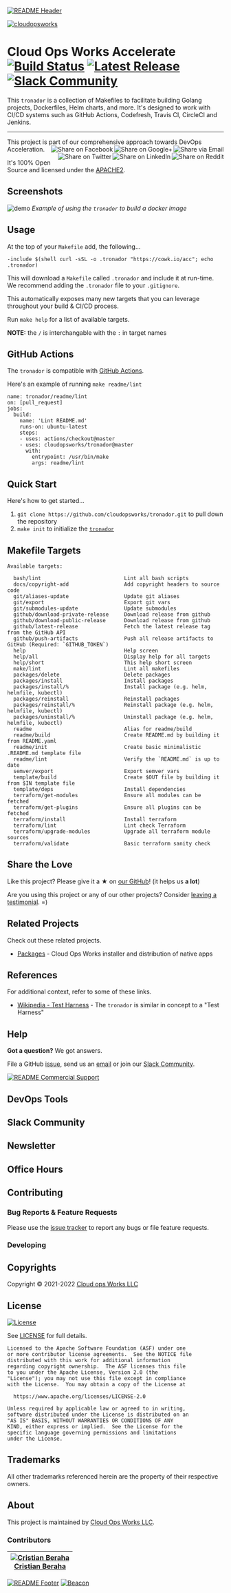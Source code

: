 <!-- 
  ** DO NOT EDIT THIS FILE
  ** 
  ** This file was automatically generated. 
  ** 1) Make all changes to `README.yaml` 
  ** 2) Run `make init` (you only need to do this once)
  ** 3) Run`make readme` to rebuild this file. 
  -->
[![README Header][readme_header_img]][readme_header_link]

[![cloudopsworks][logo]](https://cloudops.works/)

# Cloud Ops Works Accelerate [![Build Status](https://github.com/cloudopsworks/tronador/workflows/build/badge.svg?branch=master&event=push)](https://github.com/cloudopsworks/tronador/actions/workflows/build.yml) [![Latest Release](https://img.shields.io/github/v/release/cloudopsworks/tronador?display_name=tag)](https://github.com/cloudopsworks/tronador/releases/latest) [![Slack Community](https://slack.cloudops.works/badge.svg)](https://slack.cloudops.works)


This `tronador` is a collection of Makefiles to facilitate building Golang projects, Dockerfiles, Helm charts, and more.
It's designed to work with CI/CD systems such as GitHub Actions, Codefresh, Travis CI, CircleCI and Jenkins.


---

This project is part of our comprehensive approach towards DevOps Acceleration. 
[<img align="right" title="Share via Email" src="https://docs.cloudops.works/images/ionicons/ios-mail.svg"/>][share_email]
[<img align="right" title="Share on Google+" src="https://docs.cloudops.works/images/ionicons/logo-googleplus.svg" />][share_googleplus]
[<img align="right" title="Share on Facebook" src="https://docs.cloudops.works/images/ionicons/logo-facebook.svg" />][share_facebook]
[<img align="right" title="Share on Reddit" src="https://docs.cloudops.works/images/ionicons/logo-reddit.svg" />][share_reddit]
[<img align="right" title="Share on LinkedIn" src="https://docs.cloudops.works/images/ionicons/logo-linkedin.svg" />][share_linkedin]
[<img align="right" title="Share on Twitter" src="https://docs.cloudops.works/images/ionicons/logo-twitter.svg" />][share_twitter]




It's 100% Open Source and licensed under the [APACHE2](LICENSE).











## Screenshots


![demo](https://cdn.rawgit.com/cloudopsworks/tronador/master/docs/demo.svg)
*Example of using the `tronador` to build a docker image*



## Usage



At the top of your `Makefile` add, the following...

```make
-include $(shell curl -sSL -o .tronador "https://cowk.io/acc"; echo .tronador)
```

This will download a `Makefile` called `.tronador` and include it at run-time. We recommend adding the `.tronador` file to your `.gitignore`.

This automatically exposes many new targets that you can leverage throughout your build & CI/CD process.

Run `make help` for a list of available targets.

**NOTE:** the `/` is interchangable with the `:` in target names

## GitHub Actions

The `tronador` is compatible with [GitHub Actions](https://github.com/features/actions).

Here's an example of running `make readme/lint` 

```
name: tronador/readme/lint
on: [pull_request]
jobs:
  build:
    name: 'Lint README.md'
    runs-on: ubuntu-latest
    steps:
    - uses: actions/checkout@master
    - uses: cloudopsworks/tronador@master
      with:
        entrypoint: /usr/bin/make
        args: readme/lint
 ```

## Quick Start

Here's how to get started...

1. `git clone https://github.com/cloudopsworks/tronador.git` to pull down the repository
2. `make init` to initialize the [`tronador`](https://github.com/cloudopsworks/tronador/)




## Makefile Targets
```
Available targets:

  bash/lint                           Lint all bash scripts
  docs/copyright-add                  Add copyright headers to source code
  git/aliases-update                  Update git aliases
  git/export                          Export git vars
  git/submodules-update               Update submodules
  github/download-private-release     Download release from github
  github/download-public-release      Download release from github
  github/latest-release               Fetch the latest release tag from the GitHub API
  github/push-artifacts               Push all release artifacts to GitHub (Required: `GITHUB_TOKEN`)
  help                                Help screen
  help/all                            Display help for all targets
  help/short                          This help short screen
  make/lint                           Lint all makefiles
  packages/delete                     Delete packages
  packages/install                    Install packages 
  packages/install/%                  Install package (e.g. helm, helmfile, kubectl)
  packages/reinstall                  Reinstall packages
  packages/reinstall/%                Reinstall package (e.g. helm, helmfile, kubectl)
  packages/uninstall/%                Uninstall package (e.g. helm, helmfile, kubectl)
  readme                              Alias for readme/build
  readme/build                        Create README.md by building it from README.yaml
  readme/init                         Create basic minimalistic .README.md template file
  readme/lint                         Verify the `README.md` is up to date
  semver/export                       Export semver vars
  template/build                      Create $OUT file by building it from $IN template file
  template/deps                       Install dependencies
  terraform/get-modules               Ensure all modules can be fetched
  terraform/get-plugins               Ensure all plugins can be fetched
  terraform/install                   Install terraform
  terraform/lint                      Lint check Terraform
  terraform/upgrade-modules           Upgrade all terraform module sources
  terraform/validate                  Basic terraform sanity check

```



## Share the Love 

Like this project? Please give it a ★ on [our GitHub](https://github.com/cloudopsworks/tronador)! (it helps us **a lot**) 

Are you using this project or any of our other projects? Consider [leaving a testimonial][testimonial]. =)


## Related Projects

Check out these related projects.

- [Packages](https://github.com/cloudopsworks/tronador-packages) - Cloud Ops Works installer and distribution of native apps




## References

For additional context, refer to some of these links. 

- [Wikipedia - Test Harness](https://en.wikipedia.org/wiki/Test_harness) - The `tronador` is similar in concept to a "Test Harness"


## Help

**Got a question?** We got answers. 

File a GitHub [issue](https://github.com/cloudopsworks/tronador/issues), send us an [email][email] or join our [Slack Community][slack].

[![README Commercial Support][readme_commercial_support_img]][readme_commercial_support_link]

## DevOps Tools

## Slack Community


## Newsletter

## Office Hours

## Contributing

### Bug Reports & Feature Requests

Please use the [issue tracker](https://github.com/cloudopsworks/tronador/issues) to report any bugs or file feature requests.

### Developing




## Copyrights

Copyright © 2021-2022 [Cloud ops Works LLC](https://cloudops.works)





## License 

[![License](https://img.shields.io/badge/License-Apache%202.0-blue.svg)](https://opensource.org/licenses/Apache-2.0) 

See [LICENSE](LICENSE) for full details.

    Licensed to the Apache Software Foundation (ASF) under one
    or more contributor license agreements.  See the NOTICE file
    distributed with this work for additional information
    regarding copyright ownership.  The ASF licenses this file
    to you under the Apache License, Version 2.0 (the
    "License"); you may not use this file except in compliance
    with the License.  You may obtain a copy of the License at

      https://www.apache.org/licenses/LICENSE-2.0

    Unless required by applicable law or agreed to in writing,
    software distributed under the License is distributed on an
    "AS IS" BASIS, WITHOUT WARRANTIES OR CONDITIONS OF ANY
    KIND, either express or implied.  See the License for the
    specific language governing permissions and limitations
    under the License.









## Trademarks

All other trademarks referenced herein are the property of their respective owners.

## About

This project is maintained by [Cloud Ops Works LLC][website]. 


### Contributors

|  [![Cristian Beraha][berahac_avatar]][berahac_homepage]<br/>[Cristian Beraha][berahac_homepage] |
|---|

  [berahac_homepage]: https://github.com/berahac
  [berahac_avatar]: https://img.cloudops.works/150x150/https://github.com/berahac.png

[![README Footer][readme_footer_img]][readme_footer_link]
[![Beacon][beacon]][website]

  [logo]: https://cloudops.works/logo-300x69.svg
  [docs]: https://cowk.io/docs?utm_source=github&utm_medium=readme&utm_campaign=cloudopsworks/tronador&utm_content=docs
  [website]: https://cowk.io/homepage?utm_source=github&utm_medium=readme&utm_campaign=cloudopsworks/tronador&utm_content=website
  [github]: https://cowk.io/github?utm_source=github&utm_medium=readme&utm_campaign=cloudopsworks/tronador&utm_content=github
  [jobs]: https://cowk.io/jobs?utm_source=github&utm_medium=readme&utm_campaign=cloudopsworks/tronador&utm_content=jobs
  [hire]: https://cowk.io/hire?utm_source=github&utm_medium=readme&utm_campaign=cloudopsworks/tronador&utm_content=hire
  [slack]: https://cowk.io/slack?utm_source=github&utm_medium=readme&utm_campaign=cloudopsworks/tronador&utm_content=slack
  [linkedin]: https://cowk.io/linkedin?utm_source=github&utm_medium=readme&utm_campaign=cloudopsworks/tronador&utm_content=linkedin
  [twitter]: https://cowk.io/twitter?utm_source=github&utm_medium=readme&utm_campaign=cloudopsworks/tronador&utm_content=twitter
  [testimonial]: https://cowk.io/leave-testimonial?utm_source=github&utm_medium=readme&utm_campaign=cloudopsworks/tronador&utm_content=testimonial
  [office_hours]: https://cloudops.works/office-hours?utm_source=github&utm_medium=readme&utm_campaign=cloudopsworks/tronador&utm_content=office_hours
  [newsletter]: https://cowk.io/newsletter?utm_source=github&utm_medium=readme&utm_campaign=cloudopsworks/tronador&utm_content=newsletter
  [email]: https://cowk.io/email?utm_source=github&utm_medium=readme&utm_campaign=cloudopsworks/tronador&utm_content=email
  [commercial_support]: https://cowk.io/commercial-support?utm_source=github&utm_medium=readme&utm_campaign=cloudopsworks/tronador&utm_content=commercial_support
  [we_love_open_source]: https://cowk.io/we-love-open-source?utm_source=github&utm_medium=readme&utm_campaign=cloudopsworks/tronador&utm_content=we_love_open_source
  [terraform_modules]: https://cowk.io/terraform-modules?utm_source=github&utm_medium=readme&utm_campaign=cloudopsworks/tronador&utm_content=terraform_modules
  [readme_header_img]: https://cloudops.works/readme/header/img
  [readme_header_link]: https://cloudops.works/readme/header/link?utm_source=github&utm_medium=readme&utm_campaign=cloudopsworks/tronador&utm_content=readme_header_link
  [readme_footer_img]: https://cloudops.works/readme/footer/img
  [readme_footer_link]: https://cloudops.works/readme/footer/link?utm_source=github&utm_medium=readme&utm_campaign=cloudopsworks/tronador&utm_content=readme_footer_link
  [readme_commercial_support_img]: https://cloudops.works/readme/commercial-support/img
  [readme_commercial_support_link]: https://cloudops.works/readme/commercial-support/link?utm_source=github&utm_medium=readme&utm_campaign=cloudopsworks/tronador&utm_content=readme_commercial_support_link
  [share_twitter]: https://twitter.com/intent/tweet/?text=Cloud+Ops+Works+Accelerate&url=https://github.com/cloudopsworks/tronador
  [share_linkedin]: https://www.linkedin.com/shareArticle?mini=true&title=Cloud+Ops+Works+Accelerate&url=https://github.com/cloudopsworks/tronador
  [share_reddit]: https://reddit.com/submit/?url=https://github.com/cloudopsworks/tronador
  [share_facebook]: https://facebook.com/sharer/sharer.php?u=https://github.com/cloudopsworks/tronador
  [share_googleplus]: https://plus.google.com/share?url=https://github.com/cloudopsworks/tronador
  [share_email]: mailto:?subject=Cloud+Ops+Works+Accelerate&body=https://github.com/cloudopsworks/tronador
  [beacon]: https://ga-beacon.cloudops.works/UA-76589703-4/cloudopsworks/tronador?pixel&cs=github&cm=readme&an=tronador
